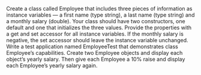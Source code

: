 Create a class called Employee that includes three pieces of information as instance variables — a first name (type string), a last name (type string) and a monthly salary (double). Your class should have two constructors, one default and one that initializes the three values. Provide the properties with a get and set accessor for all instance variables. If the monthly salary is negative, the set accessor should leave the instance variable unchanged. 
Write a test application named EmployeeTest that demonstrates class Employee’s capabilities. Create two Employee objects and display each object’s yearly salary. Then give each Employee a 10% raise and display each Employee’s yearly salary again.

